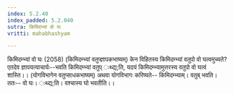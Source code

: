 ```yaml
---
index: 5.2.40
index_padded: 5.2.040
sutra: किमिदंभ्यां वो घः
vritti: mahabhashyam

---
```

 किमिदम्भ्यां वो घः (2058) (किमिदम्भ्यां वतुप्ज्ञापकभाष्यम्) केन विहितस्य किमिदम्भ्यां वतुपो वो घत्वमुच्यते? एतदेव ज्ञापयत्याचार्यः--भवति किमिदम्भ्यां वतुप् ःथ्द्य;ति, यदयं किमिदम्भ्यामुत्तरस्य वतुपो वो घत्वं शास्ति।। (योगविभागेन वतुप्साधकभाष्यम्) अथवा योगविभागः करिष्यते-- किमिदम्भ्याम्। वतुब् भवति। ततः-- वो घः। ःथ्द्य;ति। वश्चास्य घो भवतीति।। 